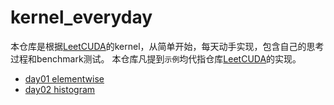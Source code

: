 # kernel_everyday
本仓库是根据[LeetCUDA](https://github.com/xlite-dev/LeetCUDA)的kernel，从简单开始，每天动手实现，包含自己的思考过程和benchmark测试。
本仓库凡提到`示例`均代指仓库[LeetCUDA](https://github.com/xlite-dev/LeetCUDA)的实现。

- [day01 elementwise](https://github.com/BigFaceBoy/kernel_everyday/tree/main/kernels/day01%20elementwise)
- [day02 histogram](https://github.com/BigFaceBoy/kernel_everyday/tree/main/kernels/day02%20histogram)
